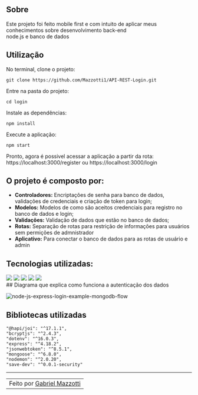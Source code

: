 ## Sobre

Este projeto foi feito mobile first e com intuito de aplicar meus conhecimentos sobre desenvolvimento back-end<br>
node.js e banco de dados

## Utilização
No terminal, clone o projeto: 

```
git clone https://github.com/Mazzotti1/API-REST-Login.git
```
Entre na pasta do projeto: 

```
cd login
```
Instale as dependências: 

```
npm install
```
Execute a aplicação: 

```
npm start
```
Pronto, agora é possivel acessar a aplicação a partir da rota: https://localhost:3000/register ou https://localhost:3000/login

## O projeto é composto por:

- **Controladores:** Encriptações de senha para banco de dados, validações de credenciais e criação de token para login;
- **Modelos:** Modelos de como são aceitos credenciais para registro no banco de dados e login;
- **Validações:** Validação de dados que estão no banco de dados;
- **Rotas:** Separação de rotas para restrição de informações para usuários sem permições de admnistrador
- **Aplicativo:** Para conectar o banco de dados para as rotas de usuário e admin

## Tecnologias utilizadas:

<div>
    <img src="https://img.shields.io/badge/HTML5-E34F26?style=for-the-badge&logo=html5&logoColor=white" />
    <img src="https://img.shields.io/badge/CSS3-1572B6?style=for-the-badge&logo=css3&logoColor=white" />
    <img src="https://img.shields.io/badge/JavaScript-F7DF1E?style=for-the-badge&logo=javascript&logoColor=black" /> 
    <img src="https://img.shields.io/badge/nodejs-339933?style=for-the-badge&logo=nodejs&logoColor=black" /> 
    <img src="https://img.shields.io/badge/mongodb-FFF?style=for-the-badge&logo=mongodb&logoColor=black" /> 
  
          
          
</div>
## Diagrama que explica como funciona a autenticação dos dados

![node-js-express-login-example-mongodb-flow](https://user-images.githubusercontent.com/70278577/209692159-f54e2126-aee2-4a98-be5b-f7441ef4eba1.png)

## Bibliotecas utilizadas

    "@hapi/joi": "^17.1.1",
    "bcryptjs": "^2.4.3",
    "dotenv": "^16.0.3",
    "express": "^4.18.2",
    "jsonwebtoken": "^8.5.1",
    "mongoose": "^6.8.0",
    "nodemon": "^2.0.20",
    "save-dev": "^0.0.1-security"
---

<table>
    <td>
      Feito por <a href="https://github.com/Mazzotti1">Gabriel Mazzotti</a>
    </td>
</table>

